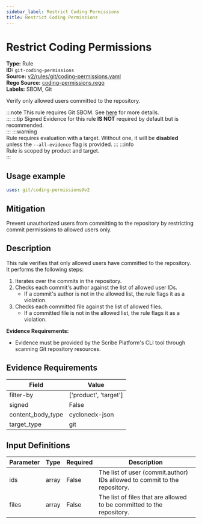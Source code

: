 ```yaml
---
sidebar_label: Restrict Coding Permissions
title: Restrict Coding Permissions
---  
```

# Restrict Coding Permissions  
**Type:** Rule  
**ID:** `git-coding-permissions`  
**Source:** [v2/rules/git/coding-permissions.yaml](https://github.com/scribe-public/sample-policies/blob/main/v2/rules/git/coding-permissions.yaml)  
**Rego Source:** [coding-permissions.rego](https://github.com/scribe-public/sample-policies/blob/main/v2/rules/git/coding-permissions.rego)  
**Labels:** SBOM, Git  

Verify only allowed users committed to the repository.

:::note 
This rule requires Git SBOM. See [here](https://deploy-preview-299--scribe-security.netlify.app/docs/valint/sbom) for more details.  
::: 
:::tip 
Signed Evidence for this rule **IS NOT** required by default but is recommended.  
::: 
:::warning  
Rule requires evaluation with a target. Without one, it will be **disabled** unless the `--all-evidence` flag is provided.
::: 
:::info  
Rule is scoped by product and target.  
:::  

## Usage example

```yaml
uses: git/coding-permissions@v2
```

## Mitigation  
Prevent unauthorized users from committing to the repository by restricting commit permissions to allowed users only.


## Description  
This rule verifies that only allowed users have committed to the repository.
It performs the following steps:

1. Iterates over the commits in the repository.
2. Checks each commit's author against the list of allowed user IDs.
   - If a commit's author is not in the allowed list, the rule flags it as a violation.
3. Checks each committed file against the list of allowed files.
   - If a committed file is not in the allowed list, the rule flags it as a violation.

**Evidence Requirements:**
- Evidence must be provided by the Scribe Platform's CLI tool through scanning Git repository resources.

## Evidence Requirements  
| Field | Value |
|-------|-------|
| filter-by | ['product', 'target'] |
| signed | False |
| content_body_type | cyclonedx-json |
| target_type | git |

## Input Definitions  
| Parameter | Type | Required | Description |
|-----------|------|----------|-------------|
| ids | array | False | The list of user (commit.author) IDs allowed to commit to the repository. |
| files | array | False | The list of files that are allowed to be committed to the repository. |

